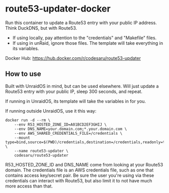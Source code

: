 # route53-updater-docker

Run this container to update a Route53 entry with your public IP address.  Think DuckDNS, but with Route53.

- If using locally, pay attention to the "credentials" and "Makefile" files.
- If using in unRaid, ignore those files.  The template will take everything in its variables.

Docker Hub: https://hub.docker.com/r/codesaru/route53-updater


## How to use

Built with UnraidOS in mind, but can be used elsewhere. Will just update a Route53 entry with your public IP, sleep 300 seconds, and repeat.

If running in UnraidOS, its template will take the variables in for you.

If running outside UnraidOS, use it this way:

```
docker run -d --rm \
    --env R53_HOSTED_ZONE_ID=A01BCD2EF3GHIJ \
    --env DNS_NAME=your.domain.com;*.your.domain.com \
    --env AWS_SHARED_CREDENTIALS_FILE=/credentials \
    --mount type=bind,source=$(PWD)/credentials,destination=/credentials,readonly=true \
    --name route53-updater \
    codesaru/route53-updater
```

R53_HOSTED_ZONE_ID and DNS_NAME come from looking at your Route53 domain. The credentials file is an AWS credentials file, such as one that contains access key/secret pair. Be sure the user you're using via these credentials can interact with Route53, but also limit it to not have much more access than that.

